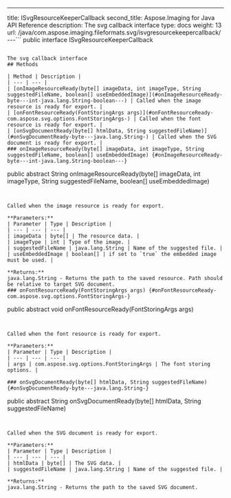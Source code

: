 ---
title: ISvgResourceKeeperCallback
second_title: Aspose.Imaging for Java API Reference
description: The svg callback interface
type: docs
weight: 13
url: /java/com.aspose.imaging.fileformats.svg/isvgresourcekeepercallback/
---```
public interface ISvgResourceKeeperCallback
```

The svg callback interface
## Methods

| Method | Description |
| --- | --- |
| [onImageResourceReady(byte[] imageData, int imageType, String suggestedFileName, boolean[] useEmbeddedImage)](#onImageResourceReady-byte---int-java.lang.String-boolean---) | Called when the image resource is ready for export. |
| [onFontResourceReady(FontStoringArgs args)](#onFontResourceReady-com.aspose.svg.options.FontStoringArgs-) | Called when the font resource is ready for export. |
| [onSvgDocumentReady(byte[] htmlData, String suggestedFileName)](#onSvgDocumentReady-byte---java.lang.String-) | Called when the SVG document is ready for export. |
### onImageResourceReady(byte[] imageData, int imageType, String suggestedFileName, boolean[] useEmbeddedImage) {#onImageResourceReady-byte---int-java.lang.String-boolean---}
```
public abstract String onImageResourceReady(byte[] imageData, int imageType, String suggestedFileName, boolean[] useEmbeddedImage)
```


Called when the image resource is ready for export.

**Parameters:**
| Parameter | Type | Description |
| --- | --- | --- |
| imageData | byte[] | The resource data. |
| imageType | int | Type of the image. |
| suggestedFileName | java.lang.String | Name of the suggested file. |
| useEmbeddedImage | boolean[] | if set to `true` the embedded image must be used. |

**Returns:**
java.lang.String - Returns the path to the saved resource. Path should be relative to target SVG document.
### onFontResourceReady(FontStoringArgs args) {#onFontResourceReady-com.aspose.svg.options.FontStoringArgs-}
```
public abstract void onFontResourceReady(FontStoringArgs args)
```


Called when the font resource is ready for export.

**Parameters:**
| Parameter | Type | Description |
| --- | --- | --- |
| args | com.aspose.svg.options.FontStoringArgs | The font storing options. |

### onSvgDocumentReady(byte[] htmlData, String suggestedFileName) {#onSvgDocumentReady-byte---java.lang.String-}
```
public abstract String onSvgDocumentReady(byte[] htmlData, String suggestedFileName)
```


Called when the SVG document is ready for export.

**Parameters:**
| Parameter | Type | Description |
| --- | --- | --- |
| htmlData | byte[] | The SVG data. |
| suggestedFileName | java.lang.String | Name of the suggested file. |

**Returns:**
java.lang.String - Returns the path to the saved SVG document.
